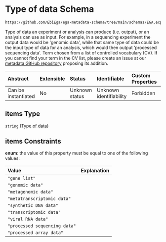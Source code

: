 # Type of data Schema

```txt
https://github.com/EbiEga/ega-metadata-schema/tree/main/schemas/EGA.experiment.json#/properties/types_of_output_data/items
```

Type of data an experiment or analysis can produce (i.e. output), or an analysis can use as input. For example, in a sequencing experiment the output data would be 'genomic data', while that same type of data could be the input type of data for an analysis, which would then output 'processed sequencing data'. Term chosen from a list of controlled vocabulary (CV). If you cannot find your term in the CV list, please create an issue at our [metadata GitHub repository](https://github.com/EbiEga/ega-metadata-schema) proposing its addition.

| Abstract            | Extensible | Status         | Identifiable            | Custom Properties | Additional Properties | Access Restrictions | Defined In                                                                           |
| :------------------ | :--------- | :------------- | :---------------------- | :---------------- | :-------------------- | :------------------ | :----------------------------------------------------------------------------------- |
| Can be instantiated | No         | Unknown status | Unknown identifiability | Forbidden         | Allowed               | none                | [EGA.experiment.json\*](../../../schemas/EGA.experiment.json "open original schema") |

## items Type

`string` ([Type of data](ega-12-definitions-type-of-data.md))

## items Constraints

**enum**: the value of this property must be equal to one of the following values:

| Value                         | Explanation |
| :---------------------------- | :---------- |
| `"gene list"`                 |             |
| `"genomic data"`              |             |
| `"metagenomic data"`          |             |
| `"metatranscriptomic data"`   |             |
| `"synthetic DNA data"`        |             |
| `"transcriptomic data"`       |             |
| `"viral RNA data"`            |             |
| `"processed sequencing data"` |             |
| `"processed array data"`      |             |
